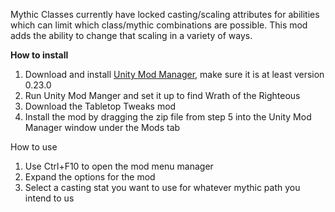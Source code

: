 Mythic Classes currently have locked casting/scaling attributes for abilities which can limit which class/mythic combinations are possible. This mod adds the ability to change that scaling in a variety of ways.

**How to install**

1. Download and install [Unity Mod Manager](https://github.com/newman55/unity-mod-manager), make sure it is at least version 0.23.0
2. Run Unity Mod Manger and set it up to find Wrath of the Righteous
3. Download the Tabletop Tweaks mod
4. Install the mod by dragging the zip file from step 5 into the Unity Mod Manager window under the Mods tab


How to use

1. Use Ctrl+F10 to open the mod menu manager
2. Expand the options for the mod
3. Select a casting stat you want to use for whatever mythic path you intend to us
